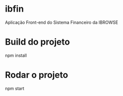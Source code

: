 # ibfin
Aplicação Front-end do Sistema Financeiro da IBROWSE

# Build do projeto

npm install

# Rodar o projeto

npm start

